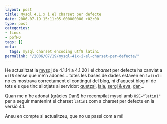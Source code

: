 ```yaml
---
layout: post
title: Mysql 4.1.x i el charset per defecte
date: 2006-07-19 15:11:05.000000000 +02:00
type: post
categories:
- linux
- pofHQ
tags: []
meta:
  tags: mysql charset encoding utf8 latin1
permalink: "/2006/07/19/mysql-41x-i-el-charset-per-defecte/"
---
```

He actualitzat la [mysql](http://www.mysql.com/) de 4.1.14 a 4.1.20 i el _charset_ per defecte ha canviat a `utf8` sense que me'n adonés... totes les bases de dades estaven en `latin1` i no es mostrava correctament el contingut del blog, ni d'aquest blog ni de tots els que tinc allotjats al servidor: [quetzal](pof.eslack.org/~quetzal/), [laia](/~laia/), [sergi & eva](/~sergi/), [dan](http://boston.eslack.org/)...

Quan me n'he adonat (gràcies Dan!) he recompilat mysql amb `USE="latin1"` per a seguir mantenint el charset `latin1` com a charset per defecte en la versió 4.1.

Aneu en compte si actualitzeu, que no us passi com a mí!

